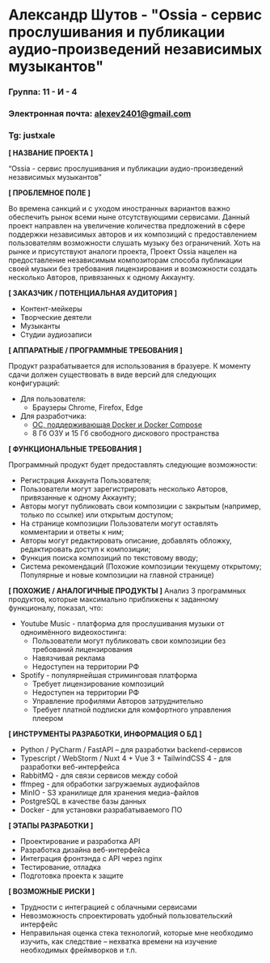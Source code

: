 # Александр Шутов - "Ossia - сервис прослушивания и публикации аудио-произведений независимых музыкантов"

### Группа: 11 - И - 4
### Электронная почта: alexev2401@gmail.com
### Tg: justxale


**[ НАЗВАНИЕ ПРОЕКТА ]**

“Ossia - сервис прослушивания и публикации аудио-произведений независимых музыкантов”

**[ ПРОБЛЕМНОЕ ПОЛЕ ]**

Во времена санкций и с уходом иностранных вариантов важно обеспечить рынок всеми ныне отсутствующими сервисами.
Данный проект направлен на увеличение количества предложений в сфере поддержки независимых авторов и их композиций с предоставлением пользователям возможности слушать музыку без ограничений.
Хоть на рынке и присутствуют аналоги проекта, Проект Ossia нацелен на предоставление независимым композиторам способа публикации своей музыки
без требования лицензирования и возможности создать несколько Авторов, привязанных к одному Аккаунту.

**[ ЗАКАЗЧИК / ПОТЕНЦИАЛЬНАЯ АУДИТОРИЯ ]**

* Контент-мейкеры
* Творческие деятели
* Музыканты
* Студии аудиозаписи

**[ АППАРАТНЫЕ / ПРОГРАММНЫЕ ТРЕБОВАНИЯ ]**

Продукт разрабатывается для использования в бразуере. К моменту сдачи должен существовать в виде версий для следующих конфигураций:
- Для пользователя:
    - Браузеры Chrome, Firefox, Edge
- Для разработчика:
    - [ОС, поддерживающая Docker и Docker Compose](https://docs.docker.com/engine/install)
    - 8 Гб ОЗУ и 15 Гб свободного дискового пространства

**[ ФУНКЦИОНАЛЬНЫЕ ТРЕБОВАНИЯ ]**

Программный продукт будет предоставлять следующие возможности:
* Регистрация Аккаунта Пользователя;
* Пользователи могут зарегистрировать несколько Авторов, привязанные к одному Аккаунту;
* Авторы могут публиковать свои композиции с закрытым (например, только по ссылке) или открытым доступом;
* На странице композиции Пользователи могут оставлять комментарии и ответы к ним;
* Авторы могут редактировать описание, добавлять обложку, редактировать доступ к композиции;
* Функция поиска композиций по текстовому вводу;
* Система рекомендаций (Похожие композиции текущему открытому; Популярные и новые композиции на главной странице)

**[ ПОХОЖИЕ / АНАЛОГИЧНЫЕ ПРОДУКТЫ ]**
Анализ 3 программных продуктов, которые максимально приближены к заданному функционалу, показал, что:

* Youtube Music - платформа для прослушивания музыки от одноимённого видеохостинга:
    * Пользователи могут публиковать свои композиции без требований лицензирования
    * Навязчивая реклама
    * Недоступен на территории РФ
* Spotify - популярнейшая стриминговая платформа
    * Требует лицензирование композиций
    * Недоступен на территории РФ
    * Управление профилями Авторов затруднительно
    * Требует платной подписки для комфортного управления плеером

**[ ИНСТРУМЕНТЫ РАЗРАБОТКИ, ИНФОРМАЦИЯ О БД ]**

* Python / PyCharm / FastAPI – для разработки backend-сервисов
* Typescript / WebStorm / Nuxt 4 + Vue 3 + TailwindCSS 4 - для разработки веб-интерфейса
* RabbitMQ - для связи сервисов между собой
* ffmpeg - для обработки загружаемых аудиофайлов
* MinIO - S3 хранилище для хранения медиа-файлов
* PostgreSQL в качестве базы данных
* Docker - для установки разрабатываемого ПО

**[ ЭТАПЫ РАЗРАБОТКИ ]**

* Проектирование и разработка API
* Разработка дизайна веб-интерфейса
* Интеграция фронтэнда с API через nginx
* Тестирование, отладка
* Подготовка проекта к защите

**[ ВОЗМОЖНЫЕ РИСКИ ]**

* Трудности с интеграцией с облачными сервисами
* Невозможность спроектировать удобный пользовательский интерфейс
* Неправильная оценка стека технологий, которые мне необходимо изучить, как следствие – нехватка времени на изучение
  необходимых фреймворков и т.п.
